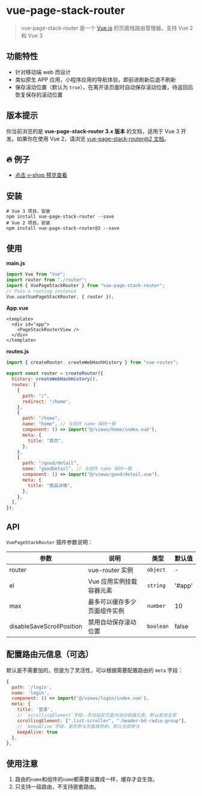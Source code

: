 # vue-page-stack-router

> vue-page-stack-router 是一个 [Vue.js](https://vuejs.org/) 的页面栈路由管理器，支持 Vue 2 和 Vue 3

## 功能特性

- 针对移动端 web 而设计
- 类似原生 APP 应用，小程序应用的导航体验，即前进刷新后退不刷新
- 保存滚动位置（默认为 `true`），在离开该页面时自动保存滚动位置，待返回后恢复保存的滚动位置

## 版本提示

你当前浏览的是 **vue-page-stack-router 3.x 版本** 的文档，适用于 Vue 3 开发。如果你在使用 Vue 2，请浏览 [vue-page-stack-router@2 文档](https://github.com/JoeshuTT/vue-page-stack-router/tree/v2)。

## 🔥 例子

- [点击 v-shop 预览查看](https://github.com/JoeshuTT/v-shop)

## 安装

```shell
# Vue 3 项目，安装
npm install vue-page-stack-router --save
# Vue 2 项目，安装
npm install vue-page-stack-router@2 --save
```

## 使用

**main.js**

```js
import Vue from "Vue";
import router from "./router";
import { VuePageStackRouter } from "vue-page-stack-router";
// Pass a routing instance
Vue.use(VuePageStackRouter, { router });
```

**App.vue**

```vue
<template>
  <div id="app">
    <PageStackRouterView />
  </div>
</template>
```

**routes.js**

```js
import { createRouter, createWebHashHistory } from "vue-router";

export const router = createRouter({
  history: createWebHashHistory(),
  routes: [
    {
      path: "/",
      redirect: "/home",
    },
    {
      path: "/home",
      name: "home", // 与组件 name 保持一致
      component: () => import("@/views/home/index.vue"),
      meta: {
        title: "首页",
      },
    },
    {
      path: "/good/detail",
      name: "goodDetail", // 与组件 name 保持一致
      component: () => import("@/views/good/detail.vue"),
      meta: {
        title: "商品详情",
      },
    },
  ],
});
```

## API

`VuePageStackRouter` 插件参数说明：

| 参数                      | 说明                         | 类型      | 默认值 |
| ------------------------- | ---------------------------- | --------- | ------ |
| router                    | vue-router 实例              | `object`  | -      |
| el                        | Vue 应用实例挂载容器元素     | `string`  | '#app' |
| max                       | 最多可以缓存多少页面组件实例 | `number`  | 10     |
| disableSaveScrollPosition | 禁用自动保存滚动位置         | `boolean` | false  |

## 配置路由元信息（可选）

默认是不需要加的，但是为了灵活性，可以根据需要配置路由的 `meta` 字段：

```js
{
  path: '/login',
  name: 'login',
  component: () => import('@/views/login/index.vue'),
  meta: {
    title: '登录',
    // `scrollingElement`字段，手动指定页面内滚动容器元素。默认查询全部
    scrollingElement: [".list-scroller", ".header-bd-radio-group"],
    // `keepAlive`字段，是否参与页面栈导航。默认全部参与
    keepAlive: true
  },
},
```

## 使用注意

1. 路由的`name`和组件的`name`都需要设置成一样，缓存才会生效。
2. 只支持一级路由，不支持嵌套路由。
